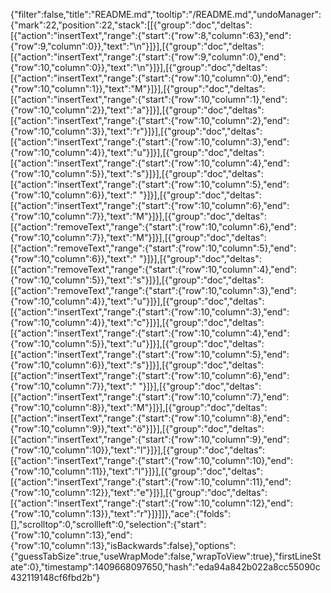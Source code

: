 {"filter":false,"title":"README.md","tooltip":"/README.md","undoManager":{"mark":22,"position":22,"stack":[[{"group":"doc","deltas":[{"action":"insertText","range":{"start":{"row":8,"column":63},"end":{"row":9,"column":0}},"text":"\n"}]}],[{"group":"doc","deltas":[{"action":"insertText","range":{"start":{"row":9,"column":0},"end":{"row":10,"column":0}},"text":"\n"}]}],[{"group":"doc","deltas":[{"action":"insertText","range":{"start":{"row":10,"column":0},"end":{"row":10,"column":1}},"text":"M"}]}],[{"group":"doc","deltas":[{"action":"insertText","range":{"start":{"row":10,"column":1},"end":{"row":10,"column":2}},"text":"a"}]}],[{"group":"doc","deltas":[{"action":"insertText","range":{"start":{"row":10,"column":2},"end":{"row":10,"column":3}},"text":"r"}]}],[{"group":"doc","deltas":[{"action":"insertText","range":{"start":{"row":10,"column":3},"end":{"row":10,"column":4}},"text":"u"}]}],[{"group":"doc","deltas":[{"action":"insertText","range":{"start":{"row":10,"column":4},"end":{"row":10,"column":5}},"text":"s"}]}],[{"group":"doc","deltas":[{"action":"insertText","range":{"start":{"row":10,"column":5},"end":{"row":10,"column":6}},"text":" "}]}],[{"group":"doc","deltas":[{"action":"insertText","range":{"start":{"row":10,"column":6},"end":{"row":10,"column":7}},"text":"M"}]}],[{"group":"doc","deltas":[{"action":"removeText","range":{"start":{"row":10,"column":6},"end":{"row":10,"column":7}},"text":"M"}]}],[{"group":"doc","deltas":[{"action":"removeText","range":{"start":{"row":10,"column":5},"end":{"row":10,"column":6}},"text":" "}]}],[{"group":"doc","deltas":[{"action":"removeText","range":{"start":{"row":10,"column":4},"end":{"row":10,"column":5}},"text":"s"}]}],[{"group":"doc","deltas":[{"action":"removeText","range":{"start":{"row":10,"column":3},"end":{"row":10,"column":4}},"text":"u"}]}],[{"group":"doc","deltas":[{"action":"insertText","range":{"start":{"row":10,"column":3},"end":{"row":10,"column":4}},"text":"c"}]}],[{"group":"doc","deltas":[{"action":"insertText","range":{"start":{"row":10,"column":4},"end":{"row":10,"column":5}},"text":"u"}]}],[{"group":"doc","deltas":[{"action":"insertText","range":{"start":{"row":10,"column":5},"end":{"row":10,"column":6}},"text":"s"}]}],[{"group":"doc","deltas":[{"action":"insertText","range":{"start":{"row":10,"column":6},"end":{"row":10,"column":7}},"text":" "}]}],[{"group":"doc","deltas":[{"action":"insertText","range":{"start":{"row":10,"column":7},"end":{"row":10,"column":8}},"text":"M"}]}],[{"group":"doc","deltas":[{"action":"insertText","range":{"start":{"row":10,"column":8},"end":{"row":10,"column":9}},"text":"ö"}]}],[{"group":"doc","deltas":[{"action":"insertText","range":{"start":{"row":10,"column":9},"end":{"row":10,"column":10}},"text":"l"}]}],[{"group":"doc","deltas":[{"action":"insertText","range":{"start":{"row":10,"column":10},"end":{"row":10,"column":11}},"text":"l"}]}],[{"group":"doc","deltas":[{"action":"insertText","range":{"start":{"row":10,"column":11},"end":{"row":10,"column":12}},"text":"e"}]}],[{"group":"doc","deltas":[{"action":"insertText","range":{"start":{"row":10,"column":12},"end":{"row":10,"column":13}},"text":"r"}]}]]},"ace":{"folds":[],"scrolltop":0,"scrollleft":0,"selection":{"start":{"row":10,"column":13},"end":{"row":10,"column":13},"isBackwards":false},"options":{"guessTabSize":true,"useWrapMode":false,"wrapToView":true},"firstLineState":0},"timestamp":1409668097650,"hash":"eda94a842b022a8cc55090c432119148cf6fbd2b"}